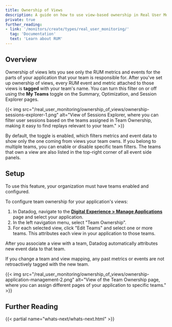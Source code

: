 ```yaml
---
title: Ownership of Views
description: A guide on how to use view-based ownership in Real User Monitoring to filter event data for views your team owns.
private: true
further_reading:
- link: '/monitors/create/types/real_user_monitoring/'
  tag: 'Documentation'
  text: 'Learn about RUM'
---
```


## Overview

Ownership of views lets you see only the RUM metrics and events for the parts of your application that your team is responsible for. After you've set up ownership of views, every RUM event and metric attached to those views is **tagged** with your team's name. You can turn this filter on or off using the **My Teams** toggle on the Summary, Optimization, and Session Explorer pages.

{{< img src="/real_user_monitoring/ownership_of_views/ownership-sessions-explorer-1.png" alt="View of Sessions Explorer, where you can filter user sessions based on the teams assigned in Team Ownership, making it easy to find replays relevant to your team." >}}

By default, the toggle is enabled, which filters metrics and event data to show only the one coming from views your team owns. If you belong to multiple teams, you can enable or disable specific team filters. The teams that own a view are also listed in the top-right corner of all event side panels.

## Setup

<div class="alert alert-info">To use this feature, your organization must have teams enabled and configured. </div>

To configure team ownership for your application's views:

1. In Datadog, navigate to the [**Digital Experience > Manage Applications**][1] page and select your application.
2. In the left navigation menu, select "Team Ownership".
3. For each selected view, click "Edit Teams" and select one or more teams. This attributes each view in your application to those teams.

After you associate a view with a team, Datadog automatically attributes new event data to that team.

<div class="alert alert-warning">If you change a team and view mapping, any past metrics or events are not retroactively tagged with the new team.</div>

{{< img src="/real_user_monitoring/ownership_of_views/ownership-application-management-2.png" alt="View of the Team Ownership page, where you can assign different pages of your application to specific teams." >}}

## Further Reading

{{< partial name="whats-next/whats-next.html" >}}

[1]: https://app.datadoghq.com/rum/list
